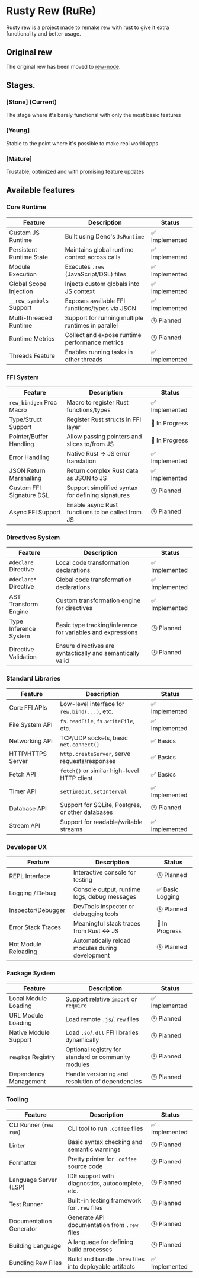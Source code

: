 # Rusty Rew (RuRe)
Rusty rew is a project made to remake [rew](https://kevinj045.github.io/rew-docs/) with rust to give it extra functionality and better usage.

## Original rew
The original rew has been moved to [rew-node](https://github.com/kevinj045/rew-node/).

## Stages.
### \[Stone] (Current)
The stage where it's barely functional with only the most basic features
### \[Young]
Stable to the point where it's possible to make real world apps
### \[Mature]
Trustable, optimized and with promising feature updates

## Available features
### Core Runtime

| Feature                     | Description                                                | Status         |
|-----------------------------|------------------------------------------------------------|----------------|
| Custom JS Runtime           | Built using Deno's `JsRuntime`                             | ✅ Implemented |
| Persistent Runtime State    | Maintains global runtime context across calls              | ✅ Implemented |
| Module Execution            | Executes `.rew` (JavaScript/DSL) files                     | ✅ Implemented |
| Global Scope Injection      | Injects custom globals into JS context                     | ✅ Implemented |
| `__rew_symbols` Support     | Exposes available FFI functions/types via JSON             | ✅ Implemented |
| Multi-threaded Runtime      | Support for running multiple runtimes in parallel          | 🕓 Planned     |
| Runtime Metrics             | Collect and expose runtime performance metrics             | 🕓 Planned     |
| Threads Feature             | Enables running tasks in other threads                    | ✅ Implemented     |

### FFI System

| Feature                     | Description                                                | Status         |
|-----------------------------|------------------------------------------------------------|----------------|
| `rew_bindgen` Proc Macro    | Macro to register Rust functions/types                     | ✅ Implemented |
| Type/Struct Support         | Register Rust structs in FFI layer                         | 🔄 In Progress |
| Pointer/Buffer Handling     | Allow passing pointers and slices to/from JS              | 🔄 In Progress |
| Error Handling              | Native Rust → JS error translation                         | ✅ Implemented |
| JSON Return Marshalling     | Return complex Rust data as JSON to JS                     | ✅ Implemented |
| Custom FFI Signature DSL    | Support simplified syntax for defining signatures          | 🕓 Planned     |
| Async FFI Support           | Enable async Rust functions to be called from JS           | 🕓 Planned     |

### Directives System

| Feature                     | Description                                                | Status         |
|-----------------------------|------------------------------------------------------------|----------------|
| `#declare` Directive        | Local code transformation declarations                     | ✅ Implemented |
| `#declare*` Directive       | Global code transformation declarations                    | ✅ Implemented |
| AST Transform Engine        | Custom transformation engine for directives                | ✅ Implemented |
| Type Inference System       | Basic type tracking/inference for variables and expressions| 🕓 Planned     |
| Directive Validation        | Ensure directives are syntactically and semantically valid | 🕓 Planned     |

### Standard Libraries

| Feature                     | Description                                                | Status         |
|-----------------------------|------------------------------------------------------------|----------------|
| Core FFI APIs               | Low-level interface for `rew.bind(...)`, etc.              | ✅ Implemented |
| File System API             | `fs.readFile`, `fs.writeFile`, etc.                        | ✅ Implemented |
| Networking API              | TCP/UDP sockets, basic `net.connect()`                     | ✅ Basics     |
| HTTP/HTTPS Server           | `http.createServer`, serve requests/responses              | ✅ Basics     |
| Fetch API                   | `fetch()` or similar high-level HTTP client                | ✅ Basics     |
| Timer API                   | `setTimeout`, `setInterval`                                | ✅ Implemented     |
| Database API                | Support for SQLite, Postgres, or other databases           | 🕓 Planned     |
| Stream API                  | Support for readable/writable streams                      | ✅ Implemented   |

### Developer UX

| Feature                     | Description                                                | Status         |
|-----------------------------|------------------------------------------------------------|----------------|
| REPL Interface              | Interactive console for testing                            | 🕓 Planned     |
| Logging / Debug             | Console output, runtime logs, debug messages               | ✅ Basic Logging |
| Inspector/Debugger          | DevTools inspector or debugging tools                      | 🕓 Planned     |
| Error Stack Traces          | Meaningful stack traces from Rust ↔ JS                     | 🔄 In Progress |
| Hot Module Reloading        | Automatically reload modules during development            | 🕓 Planned     |

### Package System

| Feature                     | Description                                                | Status         |
|-----------------------------|------------------------------------------------------------|----------------|
| Local Module Loading        | Support relative `import` or `require`                    | ✅ Implemented |
| URL Module Loading          | Load remote `.js`/`.rew` files                             | 🕓 Planned     |
| Native Module Support       | Load `.so`/`.dll` FFI libraries dynamically                | 🕓 Planned     |
| `rewpkgs` Registry          | Optional registry for standard or community modules        | 🕓 Planned     |
| Dependency Management       | Handle versioning and resolution of dependencies           | 🕓 Planned     |

### Tooling

| Feature                     | Description                                                | Status         |
|-----------------------------|------------------------------------------------------------|----------------|
| CLI Runner (`rew run`)      | CLI tool to run `.coffee` files                               | ✅ Implemented |
| Linter                      | Basic syntax checking and semantic warnings                | 🕓 Planned     |
| Formatter                   | Pretty printer for `.coffee` source code                      | 🕓 Planned     |
| Language Server (LSP)       | IDE support with diagnostics, autocomplete, etc.           | 🕓 Planned     |
| Test Runner                 | Built-in testing framework for `.rew` files                | 🕓 Planned     |
| Documentation Generator     | Generate API documentation from `.rew` files               | 🕓 Planned     |
| Building Language           | A language for defining build processes                   | 🕓 Planned     |
| Bundling Rew Files          | Build and bundle `.brew` files into deployable artifacts    | ✅ Implemented |

